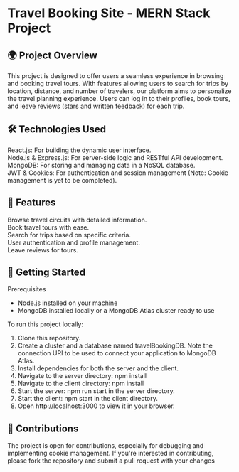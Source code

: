 # Travel Booking Site - MERN Stack Project  

## 🌍 Project Overview  

This project is designed to offer users a seamless experience in browsing and booking travel tours. With features allowing users to search for trips by location, distance, and number of travelers, our platform aims to personalize the travel planning experience. Users can log in to their profiles, book tours, and leave reviews (stars and written feedback) for each trip.  

## 🛠 Technologies Used  

React.js: For building the dynamic user interface.  
Node.js & Express.js: For server-side logic and RESTful API development.  
MongoDB: For storing and managing data in a NoSQL database.  
JWT & Cookies: For authentication and session management (Note: Cookie management is yet to be completed).  


## 🌟 Features  

Browse travel circuits with detailed information.  
Book travel tours with ease.  
Search for trips based on specific criteria.  
User authentication and profile management.  
Leave reviews for tours.  


## 🚀 Getting Started  

Prerequisites  

- Node.js installed on your machine
- MongoDB installed locally or a MongoDB Atlas cluster ready to use


To run this project locally:  
1. Clone this repository.
2. Create a cluster and a database named travelBookingDB. Note the connection URI to be used to connect your application to MongoDB Atlas.
3. Install dependencies for both the server and the client.
4. Navigate to the server directory: npm install
5. Navigate to the client directory: npm install
6. Start the server: npm run start in the server directory.
7. Start the client: npm start in the client directory.
8. Open http://localhost:3000 to view it in your browser.


## 🤝 Contributions  

The project is open for contributions, especially for debugging and implementing cookie management. If you're interested in contributing, please fork the repository and submit a pull request with your changes

